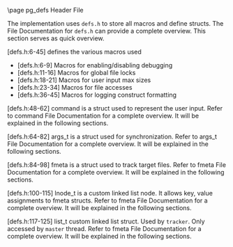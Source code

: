 \page pg_defs Header File

The implementation uses `defs.h` to store all macros and define structs. The File Documentation for `defs.h` can provide a complete overview. This section serves as quick overview.

[defs.h:6-45] defines the various macros used
- [defs.h:6-9] Macros for enabling/disabling debugging
- [defs.h:11-16] Macros for global file locks
- [defs.h:18-21] Macros for user input max sizes
- [defs.h:23-34] Macros for file accesses
- [defs.h:36-45] Macros for logging construct formatting

[defs.h:48-62] command is a struct used to represent the user input. Refer to command File Documentation for a complete overview. It will be explained in the following sections.

[defs.h:64-82] args_t is a struct used for synchronization. Refer to args_t File Documentation for a complete overview. It will be explained in the following sections.

[defs.h:84-98] fmeta is a struct used to track target files. Refer to fmeta File Documentation for a complete overview. It will be explained in the following sections.

[defs.h:100-115] lnode_t is a custom linked list node. It allows key, value assignments to fmeta structs. Refer to fmeta File Documentation for a complete overview. It will be explained in the following sections.

[defs.h:117-125] list_t custom linked list struct. Used by `tracker`. Only accessed by `master` thread. Refer to fmeta File Documentation for a complete overview. It will be explained in the following sections.




